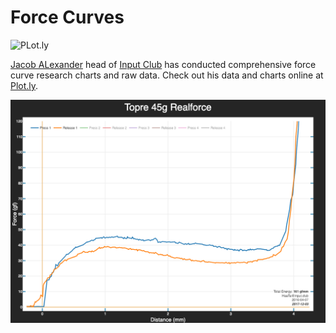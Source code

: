# Force Curves

![PLot.ly](../images/plotly-1.jpg "Plot.ly")


[Jacob ALexander](http://kiibohd.com/) head of [Input Club](https://input.club/the-comparative-guide-to-mechanical-switches/) has conducted comprehensive force curve research charts and raw data. Check out his data and charts online at [Plot.ly](https://plot.ly/~haata#/). 

![Realforce 45g Topre Force Curves](../images/realforce-45-plotly.png "Realforce 45g Topre Force Curves")


